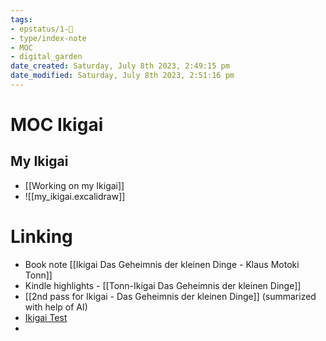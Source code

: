 ```yaml
---
tags: 
- epstatus/1-🌱
- type/index-note
- MOC
- digital_garden
date_created: Saturday, July 8th 2023, 2:49:15 pm
date_modified: Saturday, July 8th 2023, 2:51:16 pm
---
```

# MOC Ikigai
## My Ikigai
+ [[Working on my Ikigai]]
+ ![[my_ikigai.excalidraw]]

# Linking
+ Book note [[Ikigai Das Geheimnis der kleinen Dinge - Klaus Motoki Tonn]]
+ Kindle highlights - [[Tonn-Ikigai Das Geheimnis der kleinen Dinge]]
+ [[2nd pass for Ikigai - Das Geheimnis der kleinen Dinge]] (summarized with help of AI)
+ [Ikigai Test](https://finde-zukunft.de/blog/ikigai-qualitten-test-ikigai-9)
+ 
